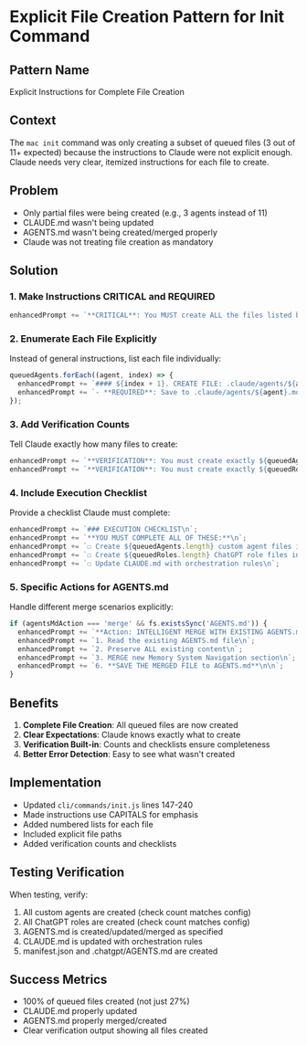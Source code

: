 # Explicit File Creation Pattern for Init Command

## Pattern Name
Explicit Instructions for Complete File Creation

## Context
The `mac init` command was only creating a subset of queued files (3 out of 11+ expected) because the instructions to Claude were not explicit enough. Claude needs very clear, itemized instructions for each file to create.

## Problem
- Only partial files were being created (e.g., 3 agents instead of 11)
- CLAUDE.md wasn't being updated
- AGENTS.md wasn't being created/merged properly
- Claude was not treating file creation as mandatory

## Solution

### 1. Make Instructions CRITICAL and REQUIRED
```javascript
enhancedPrompt += `**CRITICAL**: You MUST create ALL the files listed below. This is not optional.\n\n`;
```

### 2. Enumerate Each File Explicitly
Instead of general instructions, list each file individually:
```javascript
queuedAgents.forEach((agent, index) => {
  enhancedPrompt += `#### ${index + 1}. CREATE FILE: .claude/agents/${agent}.md\n`;
  enhancedPrompt += `- **REQUIRED**: Save to .claude/agents/${agent}.md\n\n`;
});
```

### 3. Add Verification Counts
Tell Claude exactly how many files to create:
```javascript
enhancedPrompt += `**VERIFICATION**: You must create exactly ${queuedAgents.length} agent files.\n`;
enhancedPrompt += `**VERIFICATION**: You must create exactly ${queuedRoles.length} role files + 2 additional files.\n`;
```

### 4. Include Execution Checklist
Provide a checklist Claude must complete:
```javascript
enhancedPrompt += `### EXECUTION CHECKLIST\n`;
enhancedPrompt += `**YOU MUST COMPLETE ALL OF THESE:**\n`;
enhancedPrompt += `☐ Create ${queuedAgents.length} custom agent files in .claude/agents/\n`;
enhancedPrompt += `☐ Create ${queuedRoles.length} ChatGPT role files in .chatgpt/roles/\n`;
enhancedPrompt += `☐ Update CLAUDE.md with orchestration rules\n`;
```

### 5. Specific Actions for AGENTS.md
Handle different merge scenarios explicitly:
```javascript
if (agentsMdAction === 'merge' && fs.existsSync('AGENTS.md')) {
  enhancedPrompt += `**Action: INTELLIGENT MERGE WITH EXISTING AGENTS.md**\n`;
  enhancedPrompt += `1. Read the existing AGENTS.md file\n`;
  enhancedPrompt += `2. Preserve ALL existing content\n`;
  enhancedPrompt += `3. MERGE new Memory System Navigation section\n`;
  enhancedPrompt += `6. **SAVE THE MERGED FILE to AGENTS.md**\n\n`;
}
```

## Benefits
1. **Complete File Creation**: All queued files are now created
2. **Clear Expectations**: Claude knows exactly what to create
3. **Verification Built-in**: Counts and checklists ensure completeness
4. **Better Error Detection**: Easy to see what wasn't created

## Implementation
- Updated `cli/commands/init.js` lines 147-240
- Made instructions use CAPITALS for emphasis
- Added numbered lists for each file
- Included explicit file paths
- Added verification counts and checklists

## Testing Verification
When testing, verify:
1. All custom agents are created (check count matches config)
2. All ChatGPT roles are created (check count matches config)
3. AGENTS.md is created/updated/merged as specified
4. CLAUDE.md is updated with orchestration rules
5. manifest.json and .chatgpt/AGENTS.md are created

## Success Metrics
- 100% of queued files created (not just 27%)
- CLAUDE.md properly updated
- AGENTS.md properly merged/created
- Clear verification output showing all files created